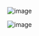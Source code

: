 ![image](https://user-images.githubusercontent.com/60442877/189546371-27d83397-b070-4142-88ec-41407733a692.png)

![image](https://user-images.githubusercontent.com/60442877/189546814-b2b28d1f-0c3b-45df-a7cc-b51b895975ff.png)
